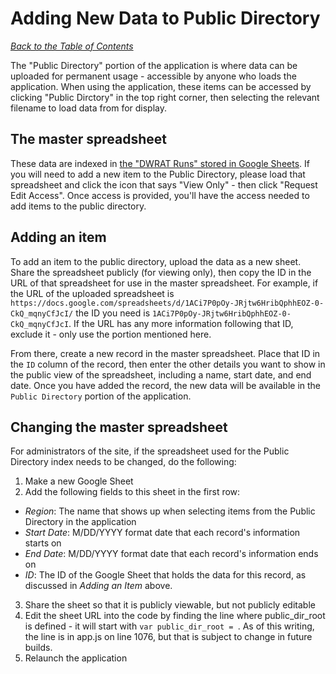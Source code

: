 # Adding New Data to Public Directory
[_Back to the Table of Contents_](./index.md)

The "Public Directory" portion of the application is where data can be uploaded for permanent usage - accessible by anyone
who loads the application. When using the application, these items can be accessed by clicking "Public Dirctory" in the top
right corner, then selecting the relevant filename to load data from for display.

## The master spreadsheet
These data are indexed in [the "DWRAT Runs" stored in Google Sheets](https://docs.google.com/spreadsheets/d/1ACi7P0pOy-JRjtw6HribQphhEOZ-0-CkQ_mqnyCfJcI/).
If you will need to add a new item to the Public Directory, please load that spreadsheet and click the icon that says
"View Only" - then click "Request Edit Access". Once access is provided, you'll have the access needed to add items
to the public directory.

## Adding an item
To add an item to the public directory, upload the data as a new sheet. Share the spreadsheet publicly (for viewing only),
then copy the ID in the URL of that spreadsheet for use in the master spreadsheet. For example, if the URL of the uploaded
spreadsheet is `https://docs.google.com/spreadsheets/d/1ACi7P0pOy-JRjtw6HribQphhEOZ-0-CkQ_mqnyCfJcI/` the ID you need is
`1ACi7P0pOy-JRjtw6HribQphhEOZ-0-CkQ_mqnyCfJcI`. If the URL has any more information following that ID, exclude it - only
use the portion mentioned here.

From there, create a new record in the master spreadsheet. Place that ID in the `ID` column of the record, then enter
the other details you want to show in the public view of the spreadsheet, including a name, start date, and end date.
 Once you have added the record, the new data will be available in the `Public Directory` portion of the application.

## Changing the master spreadsheet
For administrators of the site, if the spreadsheet used for the Public Directory index needs to be changed, do the following:
1. Make a new Google Sheet
2. Add the following fields to this sheet in the first row:
  * _Region_: The name that shows up when selecting items from the Public Directory in the application
  * _Start Date_: M/DD/YYYY format date that each record's information starts on
  * _End Date_: M/DD/YYYY format date that each record's information ends on
  * _ID_: The ID of the Google Sheet that holds the data for this record, as discussed in *Adding an Item* above.
3. Share the sheet so that it is publicly viewable, but not publicly editable
4. Edit the sheet URL into the code by finding the line where public_dir_root is defined - it will start with `var public_dir_root = `.
 As of this writing, the line is in app.js on line 1076, but that is subject to change in future builds.
5. Relaunch the application
